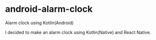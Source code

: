 # android-alarm-clock
Alarm clock using Kotlin(Android)

I decided to make an alarm clock using Kotlin(Native) and React Native.

